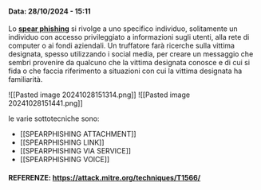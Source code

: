 #### Data: 28/10/2024 - 15:11

Lo **[spear phishing](https://www.ibm.com/it-it/topics/spear-phishing)** si rivolge a uno specifico individuo, solitamente un individuo con accesso privileggiato a informazioni sugli utenti, alla rete di computer o ai fondi aziendali. Un truffatore farà ricerche sulla vittima designata, spesso utilizzando i social media, per creare un messaggio che sembri provenire da qualcuno che la vittima designata conosce e di cui si fida o che faccia riferimento a situazioni con cui la vittima designata ha familiarità.

![[Pasted image 20241028151314.png]]
![[Pasted image 20241028151441.png]]

le varie sottotecniche sono:
- [[SPEARPHISHING ATTACHMENT]]
- [[SPEARPHISHING LINK]]
- [[SPEARPHISHING VIA SERVICE]]
- [[SPEARPHISHING VOICE]]

#### REFERENZE: https://attack.mitre.org/techniques/T1566/